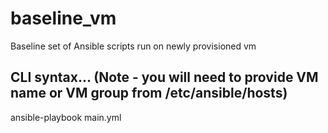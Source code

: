 # baseline_vm
Baseline set of Ansible scripts run on newly provisioned vm

## CLI syntax...   (Note - you will need to provide VM name or VM group from /etc/ansible/hosts)
ansible-playbook main.yml


